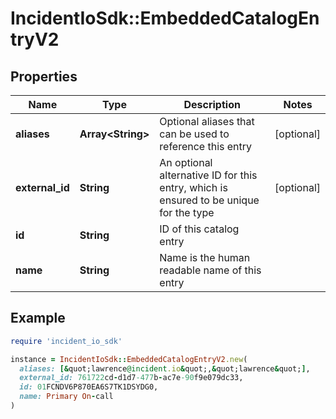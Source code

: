# IncidentIoSdk::EmbeddedCatalogEntryV2

## Properties

| Name | Type | Description | Notes |
| ---- | ---- | ----------- | ----- |
| **aliases** | **Array&lt;String&gt;** | Optional aliases that can be used to reference this entry | [optional] |
| **external_id** | **String** | An optional alternative ID for this entry, which is ensured to be unique for the type | [optional] |
| **id** | **String** | ID of this catalog entry |  |
| **name** | **String** | Name is the human readable name of this entry |  |

## Example

```ruby
require 'incident_io_sdk'

instance = IncidentIoSdk::EmbeddedCatalogEntryV2.new(
  aliases: [&quot;lawrence@incident.io&quot;,&quot;lawrence&quot;],
  external_id: 761722cd-d1d7-477b-ac7e-90f9e079dc33,
  id: 01FCNDV6P870EA6S7TK1DSYDG0,
  name: Primary On-call
)
```

